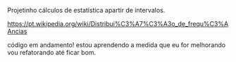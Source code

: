 Projetinho cálculos de estatística apartir de intervalos.

https://pt.wikipedia.org/wiki/Distribui%C3%A7%C3%A3o_de_frequ%C3%AAncias

código em andamento! estou aprendendo a medida que eu for melhorando vou refatorando até ficar bom.

